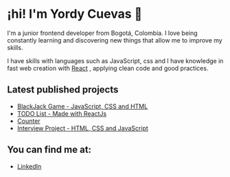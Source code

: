 # ¡hi! I'm Yordy Cuevas 👋

I'm a junior frontend developer from Bogotá, Colombia. I love being constantly learning and discovering new things that allow me to improve my skills.

I have skills with languages ​​such as JavaScript, css and I have knowledge in fast web creation with [React](https://es.reactjs.org/) , applying clean code and good practices.

## Latest published projects

- [BlackJack Game - JavaScript, CSS and HTML](https://alextomas.com/blog/crear-componente-svelte-publicar-npm-package)
- [TODO List - Made with ReactJs](https://github.com/yordycuevas/todolist-v1)
- [Counter](https://yordycuevas.github.io/counterJs/)
- [Interview Project - HTML, CSS and JavaScript](https://github.com/yordycuevas/tita-media)

## You can find me at:

- [LinkedIn](https://www.linkedin.com/in/yordycuevas/)

